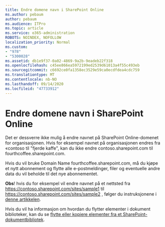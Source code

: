 ```yaml
---
title: Endre domene navn i SharePoint Online
ms.author: pebaum
author: pebaum
ms.audience: ITPro
ms.topic: article
ms.service: o365-administration
ROBOTS: NOINDEX, NOFOLLOW
localization_priority: Normal
ms.custom:
- "978"
- "5300028"
ms.assetid: db1e9f37-0a02-4869-9a2b-9eadeb22f318
ms.openlocfilehash: c45ee866ea5972199ed2539d61013a4f55c493eb
ms.sourcegitcommit: c6692ce0fa1358ec3529e59ca0ecdfdea4cdc759
ms.translationtype: MT
ms.contentlocale: nb-NO
ms.lasthandoff: 09/14/2020
ms.locfileid: "47733912"
---
```

# <a name="change-domain-name-in-sharepoint-online"></a>Endre domene navn i SharePoint Online

Det er dessverre ikke mulig å endre navnet på SharePoint Online-domenet for organisasjonen. Hvis for eksempel navnet på organisasjonen endres fra «contoso til "fjerde kaffe", kan du ikke endre contoso.sharepoint.com til fourthcoffee.sharepoint.com.
  
Hvis du vil bruke Domain Name fourthcoffee.sharepoint.com, må du kjøpe et nytt abonnement og flytte alle e-postmeldinger, filer og eventuelle andre data du vil beholde til det nye abonnementet.
  
 **Obs**! hvis du for eksempel vil endre navnet på et nettsted fra https://contoso.sharepoint.com/sites/sample1 til https://contoso.sharepoint.com/sites/sample2 , følger du instruksjonene i [denne artikkelen](https://docs.microsoft.com/sharepoint/change-site-address). 
  
Hvis du vil ha informasjon om hvordan du flytter elementer i dokument biblioteker, kan du se [flytte eller kopiere elementer fra et SharePoint-dokumentbibliotek](https://go.microsoft.com/fwlink/?linkid=2025831).
  